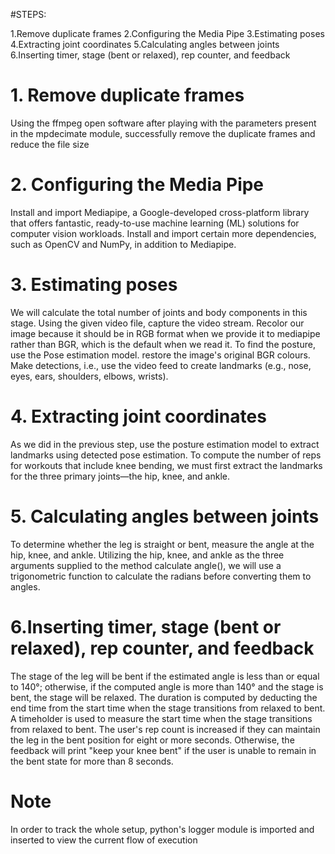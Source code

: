 #STEPS:

1.Remove duplicate frames 
2.Configuring the Media Pipe
3.Estimating poses
4.Extracting joint coordinates
5.Calculating angles between joints
6.Inserting timer, stage (bent or relaxed), rep counter, and feedback

# 1. Remove duplicate frames
Using the ffmpeg open software after playing with the parameters present in the mpdecimate module, successfully remove the duplicate frames and reduce the file size

# 2. Configuring the Media Pipe
Install and import Mediapipe, a Google-developed cross-platform library that offers fantastic, ready-to-use machine learning (ML) solutions for computer vision workloads.
Install and import certain more dependencies, such as OpenCV and NumPy, in addition to Mediapipe.

# 3. Estimating poses
We will calculate the total number of joints and body components in this stage.
Using the given video file, capture the video stream.
Recolor our image because it should be in RGB format when we provide it to mediapipe rather than BGR, which is the default when we read it.
To find the posture, use the Pose estimation model.
restore the image's original BGR colours.
Make detections, i.e., use the video feed to create landmarks (e.g., nose, eyes, ears, shoulders, elbows, wrists).

# 4. Extracting joint coordinates
As we did in the previous step, use the posture estimation model to extract landmarks using detected pose estimation.
To compute the number of reps for workouts that include knee bending, we must first extract the landmarks for the three primary joints—the hip, knee, and ankle.

# 5. Calculating angles between joints
To determine whether the leg is straight or bent, measure the angle at the hip, knee, and ankle.
Utilizing the hip, knee, and ankle as the three arguments supplied to the method calculate angle(), we will use a trigonometric function to calculate the radians before converting them to angles.

# 6.Inserting timer, stage (bent or relaxed), rep counter, and feedback
The stage of the leg will be bent if the estimated angle is less than or equal to 140°; otherwise, if the computed angle is more than 140° and the stage is bent, the stage will be relaxed.
The duration is computed by deducting the end time from the start time when the stage transitions from relaxed to bent. A timeholder is used to measure the start time when the stage transitions from relaxed to bent.
The user's rep count is increased if they can maintain the leg in the bent position for eight or more seconds.
Otherwise, the feedback will print "keep your knee bent" if the user is unable to remain in the bent state for more than 8 seconds.

# Note
In order to track the whole setup, python's logger module is imported and inserted to view the current flow of execution
